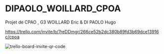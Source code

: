 # DIPAOLO_WOILLARD_CPOA

Projet de CPAO , G3 WOILLARD Eric & DI PAOLO Hugo

https://trello.com/invite/b/7reDDmgr/266ce52b2dc380b89fd3b69dce13916c/cpoa




![trello-board-invite-qr-code](https://user-images.githubusercontent.com/73029436/135448735-5727cafb-eaef-440b-8b11-2d1255d73a49.png)
